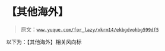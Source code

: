 # 【其他海外】

> 原文：[`www.yuque.com/for_lazy/xkrm14/ekbgdvohbg599df5`](https://www.yuque.com/for_lazy/xkrm14/ekbgdvohbg599df5)

以下为：【其他海外】相关风向标





